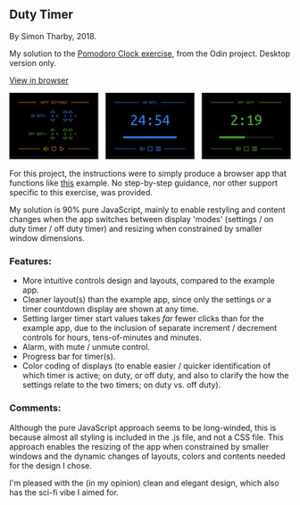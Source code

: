 ## Duty Timer

By Simon Tharby, 2018.

My solution to the [Pomodoro Clock exercise](https://www.theodinproject.com/courses/web-development-101/lessons/pairing-project), from the Odin project. Desktop version only.

[View in browser](https://jinjagit.github.io/pomodoro/)

![screenshots](img/timerScreens.png)

For this project, the instructions were to simply produce a browser app that functions like [this](http://romantic-trouble.surge.sh/) example. No step-by-step guidance, nor other support specific to this exercise, was provided.

My solution is 90% pure JavaScript, mainly to enable restyling and content changes when the app switches between display 'modes' (settings / on duty timer / off duty timer) and resizing when constrained by smaller window dimensions.

### Features:

  * More intuitive controls design and layouts, compared to the example app.
  * Cleaner layout(s) than the example app, since only the settings _or_ a timer countdown display are shown at any time.
  * Setting larger timer start values takes _far_ fewer clicks than for the example app, due to the inclusion of separate increment / decrement controls for hours, tens-of-minutes and minutes.
  * Alarm, with mute / unmute control.
  * Progress bar for timer(s).
  * Color coding of displays (to enable easier / quicker identification of which timer is active; on duty, or off duty, and also to clarify the how the settings relate to the two timers; on duty vs. off duty).

### Comments:

Although the pure JavaScript approach seems to be long-winded, this is because almost all styling is included in the .js file, and not a CSS file. This approach enables the resizing of the app when constrained by smaller windows and the dynamic changes of layouts, colors and contents needed for the design I chose.

I'm pleased with the (in my opinion) clean and elegant design, which also has the sci-fi vibe I aimed for.
